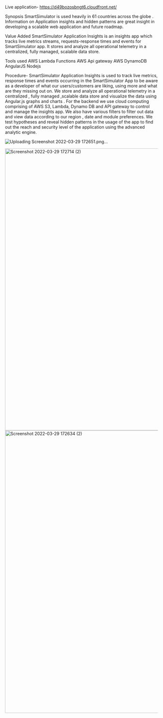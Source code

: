 Live application-
https://d49bozosbngt6.cloudfront.net/

Synopsis
SmartSimulator is used heavily in 61 countries across the globe . Information on  Application insights and hidden patterns are great insight in developing a scalable web application and future roadmap.

Value Added
SmartSimulator Application Insights is an insights app which tracks live metrics streams, requests-response times and events for SmartSimulator app. It stores and analyze all operational telemetry in a centralized, fully managed, scalable data store.

Tools used
AWS Lambda Functions
AWS Api gateway
AWS DynamoDB
AngularJS
Nodejs


Procedure-
SmartSimulator Application Insights is used to track live metrics, response times and events occurring in the SmartSimulator App to be aware as a developer of what our users/customers are liking, using more and what are they missing out on.
We store and analyze all operational telemetry in a centralized , fully managed ,scalable data store and visualize the data using Angular.js graphs and charts .
For the backend we use cloud computing comprising of AWS S3, Lambda, Dynamo DB and API gateway to control and manage the insights app. 
We also have various filters to filter out data and view data according to our region , date and module preferences.
We test hypotheses and reveal hidden patterns in the usage of the app to find out the reach and security level of the application using the advanced analytic engine.

![Uploading Screenshot 2022-03-29 172651.png…]()

<img width="930" alt="Screenshot 2022-03-29 172714 (2)" src="https://user-images.githubusercontent.com/104201866/165235317-ba200720-ae28-4247-9d87-cc60e9a32b2f.png">
<img width="932" alt="Screenshot 2022-03-29 172634 (2)" src="https://user-images.githubusercontent.com/104201866/165235346-11a27c5b-3b2d-4b0c-a351-914ebd5d6506.png">

